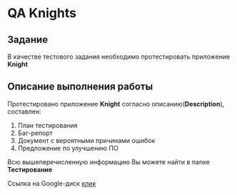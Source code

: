 # QA Knights 

## Задание 

В качестве тестового задания необходимо протестировать приложение **Knight**

## Описание выполнения работы 

Протестировано приложение **Knight** согласно описанию(**Description**), составлен:

1. План тестирования 
2. Баг-репорт 
3. Документ с вероятными причинами ошибок 
4. Предложение по улучшению ПО 

Всю вышеперечисленную информацию Вы можете найти в папке **Тестирование**

Ссылка на Google-диск <span><a  href="https://drive.google.com/drive/folders/1UblsT8IIWu3OUSDKJsPhvVXYXWdCf8Jz?usp=drive_link">клик</a></span>
